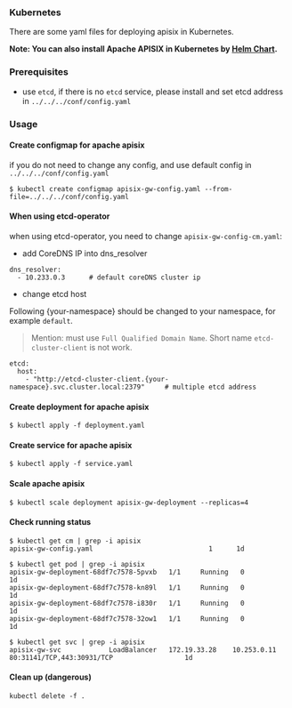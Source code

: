 <!--
#
# Licensed to the Apache Software Foundation (ASF) under one or more
# contributor license agreements.  See the NOTICE file distributed with
# this work for additional information regarding copyright ownership.
# The ASF licenses this file to You under the Apache License, Version 2.0
# (the "License"); you may not use this file except in compliance with
# the License.  You may obtain a copy of the License at
#
#     http://www.apache.org/licenses/LICENSE-2.0
#
# Unless required by applicable law or agreed to in writing, software
# distributed under the License is distributed on an "AS IS" BASIS,
# WITHOUT WARRANTIES OR CONDITIONS OF ANY KIND, either express or implied.
# See the License for the specific language governing permissions and
# limitations under the License.
#
-->

### Kubernetes

There are some yaml files for deploying apisix in Kubernetes.

**Note: You can also install Apache APISIX in Kubernetes by [Helm Chart](https://github.com/apache/apisix-helm-chart).**

### Prerequisites

- use `etcd`, if there is no `etcd` service, please install and set etcd address in `../../../conf/config.yaml`

### Usage

#### Create configmap for apache apisix

if you do not need to change any config, and use default config in `../../../conf/config.yaml`

```
$ kubectl create configmap apisix-gw-config.yaml --from-file=../../../conf/config.yaml
```

#### When using etcd-operator

when using etcd-operator, you need to change `apisix-gw-config-cm.yaml`:

* add CoreDNS IP into dns_resolver

```
dns_resolver:
  - 10.233.0.3      # default coreDNS cluster ip

```

* change etcd host

Following {your-namespace} should be changed to your namespace, for example `default`.
> Mention: must use `Full Qualified Domain Name`. Short name `etcd-cluster-client` is not work.

```
etcd:
  host:
    - "http://etcd-cluster-client.{your-namespace}.svc.cluster.local:2379"     # multiple etcd address
```

#### Create deployment for apache apisix

```
$ kubectl apply -f deployment.yaml
```

#### Create service for apache apisix

```
$ kubectl apply -f service.yaml
```

#### Scale apache apisix

```
$ kubectl scale deployment apisix-gw-deployment --replicas=4
```

#### Check running status

```
$ kubectl get cm | grep -i apisix
apisix-gw-config.yaml                             1      1d

$ kubectl get pod | grep -i apisix
apisix-gw-deployment-68df7c7578-5pvxb   1/1     Running   0          1d
apisix-gw-deployment-68df7c7578-kn89l   1/1     Running   0          1d
apisix-gw-deployment-68df7c7578-i830r   1/1     Running   0          1d
apisix-gw-deployment-68df7c7578-32ow1   1/1     Running   0          1d

$ kubectl get svc | grep -i apisix
apisix-gw-svc            LoadBalancer   172.19.33.28    10.253.0.11   80:31141/TCP,443:30931/TCP                  1d

```

#### Clean up (dangerous)

```
kubectl delete -f .
```

